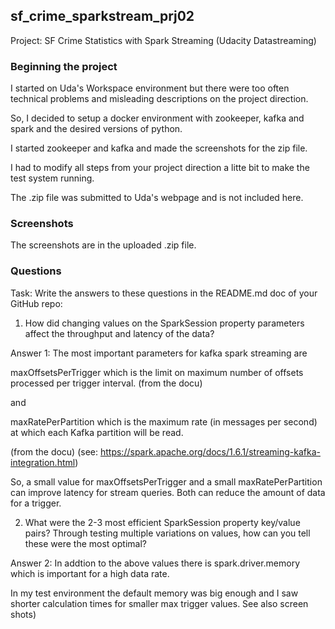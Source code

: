 ## sf_crime_sparkstream_prj02

Project: SF Crime Statistics with Spark Streaming (Udacity Datastreaming)

### Beginning the project

I started on Uda's Workspace environment but there were too often technical problems and misleading descriptions on the project direction.

So, I decided to setup a docker environment with zookeeper, kafka and spark and the desired versions of python.

I started zookeeper and kafka and made the screenshots for the zip file.

I had to modify all steps from your project direction a litte bit to make the test system running.

The .zip file was submitted to Uda's webpage and is not included here.

### Screenshots

The screenshots are in the uploaded .zip file.

### Questions

Task: Write the answers to these questions in the README.md doc of your GitHub repo:

1. How did changing values on the SparkSession property parameters affect the throughput and latency of the data?

Answer 1: The most important parameters for kafka spark streaming are 

maxOffsetsPerTrigger which is the limit on maximum number of offsets processed per trigger interval. (from the docu)

 and 

maxRatePerPartition which is the maximum rate (in messages per second) at which each Kafka partition will be read. 

(from the docu) (see: https://spark.apache.org/docs/1.6.1/streaming-kafka-integration.html)

So, a small value for maxOffsetsPerTrigger and a small maxRatePerPartition can improve latency for stream queries.
Both can reduce the amount of data for a trigger.

2. What were the 2-3 most efficient SparkSession property key/value pairs? Through testing multiple variations on values, how can you tell these were the most optimal?

Answer 2: In addtion to the above values there is
spark.driver.memory which is important for a high data rate.

In my test environment the default memory was big enough and I saw shorter calculation times for smaller max trigger values. See also screen shots)

